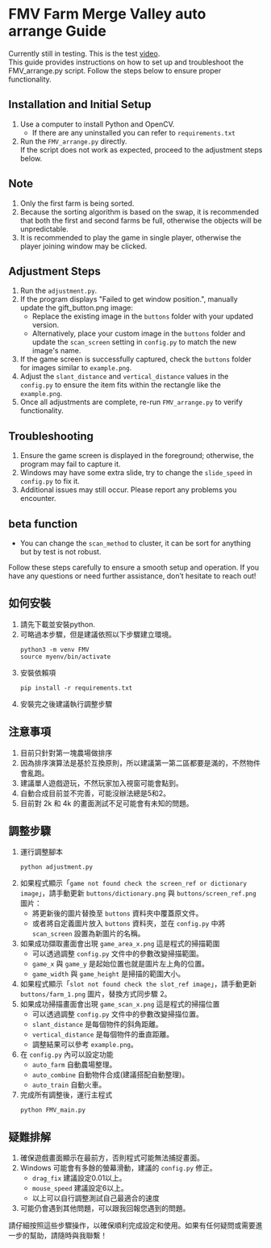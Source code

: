 # FMV Farm Merge Valley auto arrange Guide
Currently still in testing. This is the test [video](https://www.youtube.com/watch?v=c2oZA5ccOqs).  
This guide provides instructions on how to set up and troubleshoot the FMV_arrange.py script. Follow the steps below to ensure proper functionality.
## Installation and Initial Setup
1. Use a computer to install Python and OpenCV.
   * If there are any uninstalled you can refer to `requirements.txt`
2. Run the `FMV_arrange.py` directly.  
If the script does not work as expected, proceed to the adjustment steps below.
## Note
1. Only the first farm is being sorted.
2. Because the sorting algorithm is based on the swap, it is recommended that both the first and second farms be full, otherwise the objects will be unpredictable.
3. It is recommended to play the game in single player, otherwise the player joining window may be clicked.
## Adjustment Steps
1. Run the `adjustment.py`.
2. If the program displays "Failed to get window position.", manually update the gift_button.png image:
   * Replace the existing image in the `buttons` folder with your updated version.
   * Alternatively, place your custom image in the `buttons` folder and update the `scan_screen` setting in `config.py` to match the new image's name.
3. If the game screen is successfully captured, check the `buttons` folder for images similar to `example.png`.
4. Adjust the `slant_distance` and `vertical_distance` values in the `config.py` to ensure the item fits within the rectangle like the `example.png`.
7. Once all adjustments are complete, re-run `FMV_arrange.py` to verify functionality.
## Troubleshooting
1. Ensure the game screen is displayed in the foreground; otherwise, the program may fail to capture it.
2. Windows may have some extra slide, try to change the `slide_speed` in `config.py` to fix it.
3. Additional issues may still occur. Please report any problems you encounter.

## beta function
* You can change the `scan_method` to cluster, it can be sort for anything but by test is not robust.

Follow these steps carefully to ensure a smooth setup and operation. If you have any questions or need further assistance, don’t hesitate to reach out!

## 如何安裝
1. 請先下載並安裝python.
2. 可略過本步驟，但是建議依照以下步驟建立環境。
   ```
   python3 -m venv FMV
   source myenv/bin/activate
   ```
4. 安裝依賴項
   ```
   pip install -r requirements.txt
   ```
6. 安裝完之後建議執行調整步驟
## 注意事項
1. 目前只針對第一塊農場做排序
2. 因為排序演算法是基於互換原則，所以建議第一第二區都要是滿的，不然物件會亂跑。
3. 建議單人遊戲遊玩，不然玩家加入視窗可能會點到。
4. 自動合成目前並不完善，可能沒辦法總是5和2。
5. 目前對 2k 和 4k 的畫面測試不足可能會有未知的問題。
## 調整步驟
1. 運行調整腳本
   ```
   python adjustment.py
   ```
2. 如果程式顯示「`game not found check the screen_ref or dictionary image`」，請手動更新 `buttons/dictionary.png` 與 `buttons/screen_ref.png` 圖片：
   * 將更新後的圖片替換至 `buttons` 資料夾中覆蓋原文件。
   * 或者將自定義圖片放入 `buttons` 資料夾，並在 `config.py` 中將 `scan_screen` 設置為新圖片的名稱。
3. 如果成功擷取畫面會出現 `game_area_x.png` 這是程式的掃描範圍
   * 可以透過調整 `config.py` 文件中的參數改變掃描範圍。
   * `game_x` 與 `game_y` 是起始位置也就是圖片左上角的位置。
   * `game_width` 與 `game_height` 是掃描的範圍大小。
4. 如果程式顯示「`slot not found check the slot_ref image`」，請手動更新 `buttons/farm_1.png` 圖片，替換方式同步驟 2。
5. 如果成功掃描畫面會出現 `game_scan_x.png` 這是程式的掃描位置
   * 可以透過調整 `config.py` 文件中的參數改變掃描位置。
   * `slant_distance` 是每個物件的斜角距離。
   * `vertical_distance` 是每個物件的垂直距離。
   * 調整結果可以參考 `example.png`。
6. 在 `config.py` 內可以設定功能
   * `auto_farm` 自動農場整理。
   * `auto_combine` 自動物件合成(建議搭配自動整理)。
   * `auto_train`  自動火車。
7. 完成所有調整後，運行主程式
   ```
   python FMV_main.py
   ```
## 疑難排解
1. 確保遊戲畫面顯示在最前方，否則程式可能無法捕捉畫面。
2. Windows 可能會有多餘的螢幕滑動，建議的 `config.py` 修正。
   * `drag_fix` 建議設定0.01以上。
   * `mouse_speed` 建議設定6以上。
   * 以上可以自行調整測試自己最適合的速度
3. 可能仍會遇到其他問題，可以跟我回報您遇到的問題。

請仔細按照這些步驟操作，以確保順利完成設定和使用。如果有任何疑問或需要進一步的幫助，請隨時與我聯繫！
